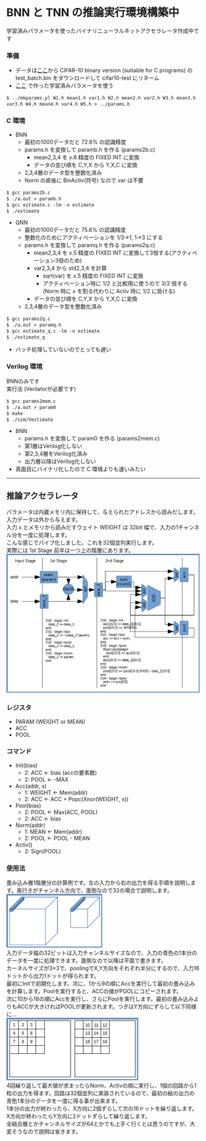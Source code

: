 # BNN と TNN の推論実行環境構築中
学習済みパラメータを使ったバイナリニューラルネットアクセラレータ作成中です
### 準備
- データは[ここ](https://www.cs.toronto.edu/~kriz/cifar.html)から CIFAR-10 binary version (suitable for C programs) の test_batch.bin をダウンロードして cifar10-test にリネーム
- [ここ](https://github.com/tom01h/deep-learning-from-scratch) で作った学習済みパラメータを使う

```
$ ../mkparams.pl W1.h mean1.h var1.h W2.h mean2.h var2.h W3.h mean3.h var3.h W4.h mean4.h var4.h W5.h > ../params.h
```

### C 環境

- BNN
  - 最初の1000データだと 72.6% の認識精度
  - params.h を変換して paramb.h を作る (params2b.c)
    - mean2,3,4 を x.6 精度の FIXED INT に変換
    - データの並び順を C,Y,X から Y,X,C に変換
  - 2,3,4層のデータ型を整数化済み
  - Norm の直後に BinActiv(符号) なので var は不要

```
$ gcc params2b.c
$ ./a.out > paramb.h
$ gcc estimate.c -lm -o estimate
$ ./estimate
```

- QNN
  - 最初の1000データだと 75.6% の認識精度
  - 整数化のためにアクティベーションを 1/3→1, 1→3 にする
  - params.h を変換して paramq.h を作る (params2q.c)
    - mean2,3,4 を x.5 精度の FIXED INT に変換して3倍する(アクティベーション3倍のため)
    - var2,3,4 から std2,3,4 を計算
      - sqrt(var) を x.5 精度の FIXED INT に変換
      - アクティベーション時に 1/2 と比較用に使うので 3/2 倍する  
          (Norm 時に x を割る代わりに Activ 時に 1/2 に掛ける)
    - データの並び順を C,Y,X から Y,X,C に変換
  - 2,3,4層のデータ型を整数化済み

```
$ gcc params2q.c
$ ./a.out > paramq.h
$ gcc estimate_q.c -lm -o estimate
$ ./estimate_q
  ```

- バッチ処理していないのでとっても遅い

### Verilog 環境
BNNのみです  
実行法 (Verilatorが必要です)   
```
$ gcc params2mem.c
$ ./a.out > param0
$ make
$ ./sim/Vestimate
```
- BNN
  - params.h を変換して param0 を作る (params2mem.c)
  - 第1層はVerilog化しない
  - 第2,3,4層をVerilog化済み
  - 出力層以降はVerilog化しない
- 真面目にバイナリ化したので C 環境よりも速いみたい
---

## 推論アクセラレータ
パラメータは内蔵メモリ内に保持して、与えられたアドレスから読みだします。  
入力データは外から与えます。  
入力 x とメモリから読みだすウェイト WEIGHT は 32bit 幅で、入力の1チャンネル分を一度に処理します。  
こんな感じでパイプ化しました。これを32個並列実行します。  
実際には 1st Stage 前半は一つ上の階層にあります。  
![](logic.png)

### レジスタ
- PARAM (WEIGHT or MEAN)
- ACC
- POOL

### コマンド
- Init(bias)
  - 2: ACC ← bias (accの要素数)
  - 2: POOL ← -MAX
- Acc(addr, x)
  - 1: WEIGHT ← Mem(addr)
  - 2: ACC ← ACC + Popc(Xnor(WEIGHT, x))
- Pool(bias)
  - 2: POOL ← Max(ACC, POOL)
  - 2: ACC ← bias
- Norm(addr)
  - 1: MEAN ← Mem(addr)
  - 2: POOL ← POOL - MEAN
- Activ()
  - 2: Sign(POOL)

### 使用法
畳み込み層1階層分の計算例です。左の入力から右の出力を得る手順を説明します。奥行きがチャンネル方向で、面倒なので32の場合で説明します。  
![](block.png)  
入力データ幅の32ビットは入力チャンネルサイズなので、入力の青色の1本分のデータを一度に処理できます。面倒なので以降は平面で書きます。  
カーネルサイズが3×3で、poolingでX,Y方向をそれぞれ半分にするので、入力16ドットから出力1ドットが得られます。  
最初にInitで初期化します。次に、1から9の順にAccを実行して最初の畳み込みを計算します。Poolを実行すると、ACCの値がPOOLにコピーされます。  
次に10から18の順にAccを実行し、さらにPoolを実行します。最初の畳み込みよりもACCが大きければPOOLが更新されます。つぎはY方向にずらして以下同様に…  
![](stride.png)  
4回繰り返して最大値が求まったらNorm、Activの順に実行し、1個の回路から1粒の出力を得ます。回路は32個並列に実装されているので、最初の絵の出力の青色1本分のデータを一度に得る事が出来ます。  
1本分の出力が終わったら、X方向に2個ずらして次の16ドットを繰り返します。X方向が終わったらY方向に2ドットずらして繰り返します。  
全結合層とかチャンネルサイズが64とかでも上手く行くとは思うのですが、大変そうなので説明は省きます。
